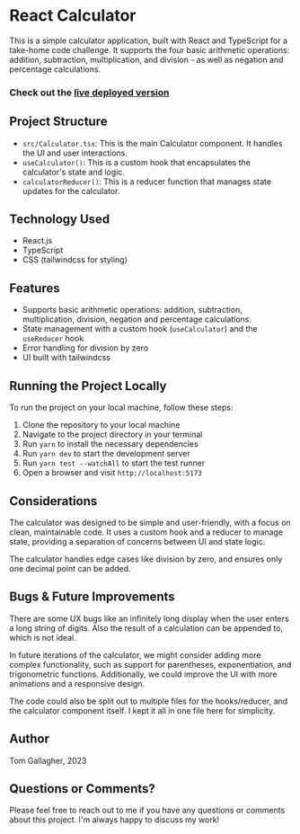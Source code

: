 # React Calculator

This is a simple calculator application, built with React and TypeScript for a take-home code challenge. It supports the four basic arithmetic operations: addition, subtraction, multiplication, and division - as well as negation and percentage calculations.

### Check out the [live deployed version](https://64c6b7e8eececd2e917cdafe--eloquent-vacherin-0aa064.netlify.app/)

## Project Structure

- `src/Calculator.tsx`: This is the main Calculator component. It handles the UI and user interactions.
- `useCalculator()`: This is a custom hook that encapsulates the calculator's state and logic.
- `calculatorReducer()`: This is a reducer function that manages state updates for the calculator.

## Technology Used

- React.js
- TypeScript
- CSS (tailwindcss for styling)

## Features

- Supports basic arithmetic operations: addition, subtraction, multiplication, division, negation and percentage calculations.
- State management with a custom hook (`useCalculator`) and the `useReducer` hook
- Error handling for division by zero
- UI built with tailwindcss

## Running the Project Locally

To run the project on your local machine, follow these steps:

1. Clone the repository to your local machine
2. Navigate to the project directory in your terminal
3. Run `yarn` to install the necessary dependencies
4. Run `yarn dev` to start the development server
5. Run `yarn test --watchAll` to start the test runner
6. Open a browser and visit `http://localhost:5173`

## Considerations

The calculator was designed to be simple and user-friendly, with a focus on clean, maintainable code. It uses a custom hook and a reducer to manage state, providing a separation of concerns between UI and state logic.

The calculator handles edge cases like division by zero, and ensures only one decimal point can be added.

## Bugs & Future Improvements

There are some UX bugs like an infinitely long display when the user enters a long string of digits. Also the result of a calculation can be appended to, which is not ideal.

In future iterations of the calculator, we might consider adding more complex functionality, such as support for parentheses, exponentiation, and trigonometric functions. Additionally, we could improve the UI with more animations and a responsive design.

The code could also be split out to multiple files for the hooks/reducer, and the calculator component itself. I kept it all in one file here for simplicity.

## Author

Tom Gallagher, 2023

## Questions or Comments?

Please feel free to reach out to me if you have any questions or comments about this project. I'm always happy to discuss my work!
